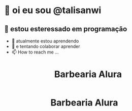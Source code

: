 # 👋 oi eu sou @talisanwi
##  👀 estou esteressado em programação
- 🌱 atualmente estou aprendendo
- 💞️ e tentando colaborar aprender
- 📫 How to reach me ...<header>
    <h1 class="titulo-principal">Barbearia Alura</h1>
</header>

<!---
talisanwi/talisanwi is a ✨ special ✨ repository because its `README.md` (this file) appears on your GitHub profile.
You can click the Preview link to take a look at your changes.
--->
<header>
    <h1 class="titulo-principal">Barbearia Alura</h1>
</header>

